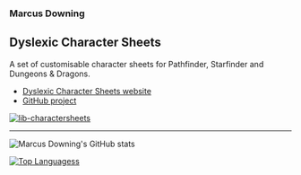 ### Marcus Downing

## Dyslexic Character Sheets

A set of customisable character sheets for Pathfinder, Starfinder and Dungeons &amp; Dragons.

- [Dyslexic Character Sheets website](https://www.dyslexic-charactersheets.com)
- [GitHub project](https://github.com/dyslexic-charactersheets/)

[![lib-charactersheets](https://github-readme-stats.vercel.app/api/pin/?username=dyslexic-charactersheets&repo=lib-charactersheets&theme=onedark)](https://github.com/dyslexic-charactersheets/lib-charactersheets)

---

<img alt="Marcus Downing's GitHub stats" src="https://github-readme-stats.vercel.app/api?username=marcus-downing&show_icons=true&count_private=true&theme=onedark">

[![Top Languagess](https://github-readme-stats.vercel.app/api/top-langs/?username=marcus-downing&theme=onedark)](https://github.com/anuraghazra/github-readme-stats)
